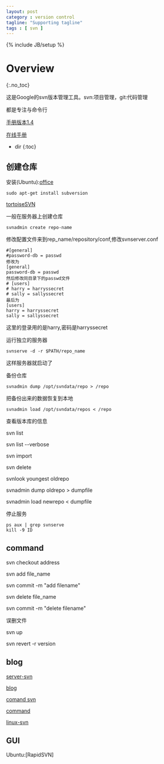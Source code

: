 ```yaml
---
layout: post
category : version control
tagline: "Supporting tagline"
tags : [ svn ]
---
```

{% include JB/setup %}

# Overview
{:.no_toc}

这是Google的svn版本管理工具。svn:项目管理，git:代码管理

都是专注与命令行

[手册版本1.4](http://svndoc.iusesvn.com/svnbook/1.4/)

[在线手册](http://linux.51yip.com/search/svn)

* dir
{:toc}

## 创建仓库


安装(Ubuntu):[office](http://subversion.apache.org/packages.html)

	sudo apt-get install subversion


[tortoiseSVN](https://tortoisesvn.net/support.html)

一般在服务器上创建仓库

	svnadmin create repo-name

修改配置文件来到rep\_name/repository/conf,修改svnserver.conf

	#[general]
	#password-db = passwd
	修改为
	[general]
	password-db = passwd
	然后修改同目录下的passwd文件
	# [users]
	# harry = harryssecret
	# sally = sallyssecret
	最后为
	[users]
	harry = harryssecret
	sally = sallyssecret

这里的登录用的是harry,密码是harryssecret

运行独立的服务器

	svnserve -d -r $PATH/repo_name

这样服务器就启动了

备份仓库

	svnadmin dump /opt/svndata/repo > /repo

把备份出来的数据恢复到本地

	svnadmin load /opt/svndata/repos < /repo

查看版本库的信息

svn list

svn list --verbose

svn import

svn delete

svnlook youngest oldrepo

svnadmin dump oldrepo > dumpfile

svnadmin load newrepo < dumpfile

停止服务

	ps aux | grep svnserve
	kill -9 ID

## command

svn checkout address

svn add file\_name

svn commit -m "add filename"

svn delete file\_name

svn commit -m "delete filename"

误删文件

svn up

svn revert -r version

## blog

[server-svn](http://www.cnblogs.com/aLittleBitCool/archive/2011/07/09/2101602.html)

[blog](http://www.cnblogs.com/xd502djj/archive/2011/01/21/1941404.html)

[comand svn](http://www.cnblogs.com/xulb597/archive/2012/07/02/2573575.html)

[command](http://www.cnblogs.com/xulb597/archive/2012/07/02/2573575.html)

[linux-svn](http://blog.chinaunix.net/uid-22150747-id-189264.html)


## GUI

Ubuntu:[RapidSVN]
